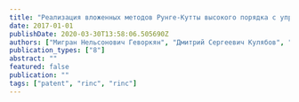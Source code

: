 ```yaml
---
title: "Реализация вложенных методов Рунге-Кутты высокого порядка с управлением шагом"
date: 2017-01-01
publishDate: 2020-03-30T13:58:06.505690Z
authors: ["Мигран Нельсонович Геворкян", "Дмитрий Сергеевич Кулябов", "Анастасия Вячеславовна Демидова", "Анна Владиславовна Королькова"]
publication_types: ["8"]
abstract: ""
featured: false
publication: ""
tags: ["patent", "rinc", "rinc"]
---
```


